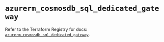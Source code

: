 # `azurerm_cosmosdb_sql_dedicated_gateway`

Refer to the Terraform Registry for docs: [`azurerm_cosmosdb_sql_dedicated_gateway`](https://registry.terraform.io/providers/hashicorp/azurerm/4.1.0/docs/resources/cosmosdb_sql_dedicated_gateway).
